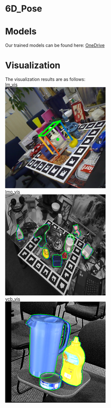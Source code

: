 # 6D_Pose
# Models
Our trained models can be found here: [OneDrive](https://1drv.ms/u/s!Ak035ZmBrdOFhhWehqg9ZFb8RI2S?e=Bbb36r)  

# Visualization
The visualization results are as follows:   
[lm_vis](https://github.com/peppa114/6D_Pose/tree/main/visualization/lm)   
<img src="visualization/lm/7.png" width="324" height="324">    
[lmo_vis](https://github.com/peppa114/6D_Pose/tree/main/visualization/lmo)  
<img src="visualization/lmo/7.png" width="324" height="324">    
[ycb_vis](https://github.com/peppa114/6D_Pose/tree/main/visualization/ycb)  
<img src="visualization/ycb/5.png" width="324" height="324">   

